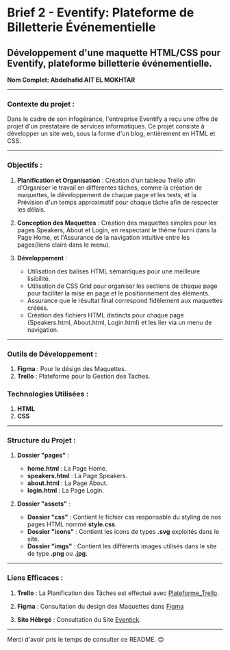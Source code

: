# Brief 2 - Eventify: Plateforme de Billetterie Événementielle

## Développement d'une maquette HTML/CSS pour Eventify, plateforme billetterie événementielle.


**Nom Complet: Abdelhafid AIT EL MOKHTAR**

---------------------------------------------------------------------------------------------------------

### Contexte du projet :
Dans le cadre de son infogérance, l'entreprise Eventify a reçu une offre de projet d'un prestataire de services informatiques. Ce projet consiste à développer un site web, sous la forme d'un blog, entièrement en HTML et CSS.

---------------------------------------------------------------------------------------------------------

### Objectifs :
1. **Planification et Organisation** : 
Création d’un tableau Trello afin d'Organiser le travail en différentes tâches, comme la création de maquettes, le développement de chaque page et les tests, et la Prévision d'un temps approximatif pour chaque tâche afin de respecter les délais.

2. **Conception des Maquettes** : 
Création des maquettes simples pour les pages Speakers, About et Login, en respectant le thème fourni dans la Page Home, et l'Assurance de la navigation intuitive entre les pages(liens clairs dans le menu).

3. **Développement** :
    - Utilisation des balises HTML sémantiques pour une meilleure lisibilité.
    - Utilisation de CSS Grid pour organiser les sections de chaque page pour faciliter la mise en page et le positionnement des éléments.
    - Assurance que le résultat final correspond fidèlement aux maquettes créées.​
    - Création des fichiers HTML distincts pour chaque page (Speakers.html, About.html, Login.html) et les lier via un menu de navigation.

---------------------------------------------------------------------------------------------------------

### Outils de Développement :
1. **Figma** : Pour le désign des Maquettes.
2. **Trello** : Plateforme pour la Gestion des Taches.

### Technologies Utilisées :
1. **HTML**
2. **CSS**

---------------------------------------------------------------------------------------------------------

### Structure du Projet :

1. **Dossier "pages"** :
    - **home.html** : La Page Home.
    - **speakers.html** : La Page Speakers.
    - **about.html** : La Page About.
    - **login.html** : La Page Login.

2. **Dossier "assets"** :
    - **Dossier "css"** : Contient le fichier css responsable du styling de nos pages HTML nommé **style.css**.
    - **Dossier "icons"** : Contient les icons de types **.svg** exploités dans le site.
    - **Dossier "imgs"** : Contient les différents images utilisés dans le site de type **.png** ou **.jpg**.

---------------------------------------------------------------------------------------------------------

### Liens Efficaces :

1. **Trello** : La Planification des Tâches est effectué avec [Plateforme_Trello](https://trello.com/invite/b/670cece4b902ef9c81c67004/ATTI226101dc36f7bb03642031bbdad8528403E1EF56/brief-2-eventify).

2. **Figma** : Consultation du design des Maquettes dans [Figma](https://www.figma.com/design/JJqJySM1OHUVL9c8MOSrSB/Brief-2---Eventick?node-id=0-1&t=rPCtkwrSkJ7FqRMT-1)

3. **Site Hébrgé** : Consultation du Site [Eventick](https://abdelhafidait.github.io/YouCode-Briefs/Brief-2-Eventify-plateforme-de-billetterie-evenementielle-Abdelhafid/pages/speaker.html). 

---------------------------------------------------------------------------------------------------------

Merci d'avoir pris le temps de consulter ce README. :blush: